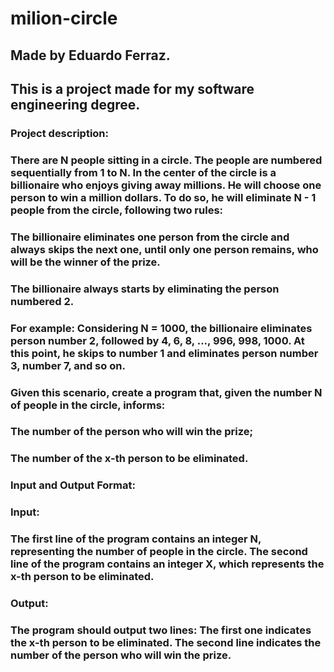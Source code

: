 # milion-circle

## Made by Eduardo Ferraz.

## This is a project made for my software engineering degree.

### Project description:

### There are N people sitting in a circle. The people are numbered sequentially from 1 to N. In the center of the circle is a billionaire who enjoys giving away millions. He will choose one person to win a million dollars. To do so, he will eliminate N - 1 people from the circle, following two rules:

### The billionaire eliminates one person from the circle and always skips the next one, until only one person remains, who will be the winner of the prize.
### The billionaire always starts by eliminating the person numbered 2.
### For example: Considering N = 1000, the billionaire eliminates person number 2, followed by 4, 6, 8, ..., 996, 998, 1000. At this point, he skips to number 1 and eliminates person number 3, number 7, and so on.

### Given this scenario, create a program that, given the number N of people in the circle, informs:
### The number of the person who will win the prize;
### The number of the x-th person to be eliminated.

### Input and Output Format:

### Input:
### The first line of the program contains an integer N, representing the number of people in the circle. The second line of the program contains an integer X, which represents the x-th person to be eliminated.

### Output:
### The program should output two lines: The first one indicates the x-th person to be eliminated. The second line indicates the number of the person who will win the prize.